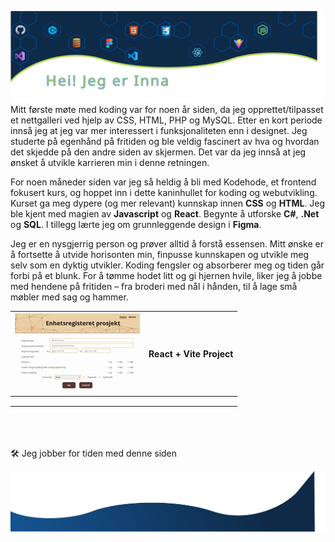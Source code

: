 <img src="./images/header.svg" alt="Github Profile of Inna Aleksenitser"></img>
Mitt første møte med koding var for noen år siden, da jeg opprettet/tilpasset et nettgalleri ved hjelp av CSS, HTML, PHP og MySQL. Etter en kort periode innså jeg at jeg var mer interessert i funksjonaliteten enn i designet. Jeg studerte på egenhånd på fritiden og ble veldig fascinert av hva og hvordan det skjedde på den andre siden av skjermen. Det var da jeg innså at jeg ønsket å utvikle karrieren min i denne retningen.  

For noen måneder siden var jeg så heldig å bli med Kodehode, et frontend fokusert kurs,  og hoppet inn i dette  kaninhullet for koding og webutvikling. Kurset ga meg dypere (og mer relevant) kunnskap innen **CSS** og **HTML**. Jeg ble kjent med magien av **Javascript** og **React**.  Begynte å utforske **C#**, **.Net** og **SQL**. I tillegg lærte jeg om grunnleggende design i **Figma**.

Jeg er en nysgjerrig person og prøver alltid å forstå essensen. Mitt ønske er å fortsette å utvide horisonten min, finpusse kunnskapen og utvikle meg selv som en dyktig utvikler.
Koding fengsler og absorberer meg og tiden går forbi på et blunk. For å tømme hodet litt og gi hjernen hvile, liker jeg å jobbe med hendene på fritiden – fra broderi med nål i hånden, til å lage små møbler med sag og hammer.  

| [![Enhetsregisteret](./images/projects/enhetsregisteret.jpg "React+Vite")](https://github.com/Inna-B10/Enhetsregisteret-project) 	| **React + Vite Project** 	|
|:---:	|:----:	|
|     	|      	|
|     	|      	|
|     	|      	|

<br /><br /><br />
🛠 Jeg jobber for tiden med denne siden

<img src="./images/footer.svg" alt="footer wave"></img>
<!--
**Inna-B10/Inna-B10** is a ✨ _special_ ✨ repository because its `README.md` (this file) appears on your GitHub profile.

Here are some ideas to get you started:

- 🔭 I’m currently working on ...
- 🌱 I’m currently learning ...
- 👯 I’m looking to collaborate on ...
- 🤔 I’m looking for help with ...
- 💬 Ask me about ...
- 📫 How to reach me: ...
- 😄 Pronouns: ...
- ⚡ Fun fact: ...
- 👋
  -->
